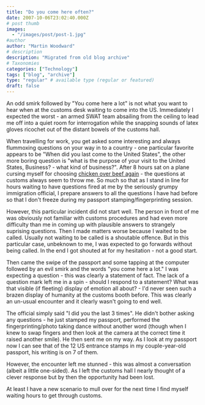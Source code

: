 ```yaml
---
title: "Do you come here often?"
date: 2007-10-06T23:02:40.000Z
# post thumb
images:
  - "/images/post/post-1.jpg"
#author
author: "Martin Woodward"
# description
description: "Migrated from old blog archive"
# Taxonomies
categories: ["Technology"]
tags: ["blog", "archive"]
type: "regular" # available type (regular or featured)
draft: false
---
```


An odd smirk followed by "You come here a lot" is not what you want to hear when at the customs desk waiting to come into the US.  Immediately I expected the worst - an armed SWAT team absailing from the ceiling to lead me off into a quiet room for interrogation while the snapping sounds of latex gloves ricochet out of the distant bowels of the customs hall. 

When travelling for work, you get asked some interesting and always flummoxing questions on your way in to a country - one particular favorite appears to be "When did you last come to the United States", the other more boring question is "what is the purpose of your visit to the United States, Business? - what kind of business?".  After 8 hours sat on a plane cursing myself for choosing [chicken over beef again](http://www.woodwardweb.com/personal/000171.html) - the questions at customs always seem to throw me.  So much so that as I stand in line for hours waiting to have questions fired at me by the seriously grumpy immigration official, I prepare answers to all the questions I have had before so that I don't freeze during my passport stamping/fingerprinting session. 

However, this particular incident did not start well.  The person in front of me was obviously not familiar with customs procedures and had even more difficulty than me in coming up with plausible answers to strangely suprising questions.  Then I made matters worse because I waited to be called. Usually not waiting to be called is a shoutable offence. But in this particular case, unbeknown to me, I was expected to go forwards without being called.  In the end I got shouted at for my hesitation - not a good start. 

Then came the swipe of the passport and some tapping at the computer followed by an evil smirk and the words "you come here a lot."  I was expecting a question - this was clearly a statement of fact.  The lack of a question mark left me in a spin - should I respond to a statement?  What was that visible (if fleeting) display of emotion all about? - I'd never seen such a brazen display of humanity at the customs booth before.  This was clearly an un-usual encounter and it clearly wasn't going to end well. 

The official simply said "I did you the last 3 times".  He didn't bother asking any questions - he just stamped my passport, performed the fingerprinting/photo taking dance without another word (though when I knew to swap fingers and then look at the camera at the correct time it raised another smile).  He then sent me on my way.  As I look at my passport now I can see that of the 12 US entrance stamps in my couple-year-old passport, his writing is on 7 of them.   

However, the encounter left me stunned - this was almost a conversation (albeit a little one-sided).  As I left the customs hall I nearly thought of a clever response but by then the opportunity had been lost. 

At least I have a new scenario to mull over for the next time I find myself waiting hours to get through customs.